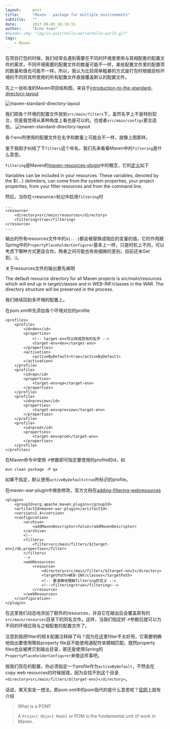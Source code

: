 ```yaml
---
layout:     post
title:      "Maven - package for multiple environments"
subtitle:   ""
date:       2017-08-03 18:19:15
author:     "Echo Yuan"
#header-img: "img/in-post/hello-world/hello-world.gif"
tags:
    - Maven
---
```

在项目打包的时候，我们经常会遇到需要在不同的环境里使用与其相配套的配置文件的需求，不同环境需要的配置文件的数量可能不一样，某些配置文件里的配置项的数量和值也可能不一样。所以，我认为比较简单粗暴的方式是打包时根据目标环境的不同将其所使用的所有配置文件直接覆盖默认的配置文件。

先上一张标准的Maven项目结构图，来自于[introduction-to-the-standard-directory-layout](https://maven.apache.org/guides/introduction/introduction-to-the-standard-directory-layout.html)

![maven-standard-directory-layout](/img/in-post/maven-package-for-multiple-environments/maven-standard-directory-layout.png)

我们把各个环境的配置文件放到`src/main/filters`下，虽然名字上不是特别契合，但是我觉得从某种角度上看也是可以的。也或者`src/main/configs`更合适些。
![maven-standard-directory-layout](/img/in-post/maven-package-for-multiple-environments/filter-by-envs.png)

各个env所使用的配置文件在名字和数量上可能会不一样，就像上图那样。

鉴于我刚才纠结了下`filters`这个命名，我们先来看看Maven中的`filtering`是什么意思。

`filtering`是Maven的[maven-resources-plugin](https://maven.apache.org/plugins/maven-resources-plugin/index.html)中的概念，它的[定义](https://maven.apache.org/plugins/maven-resources-plugin/examples/filter.html)如下

>
Variables can be included in your resources. These variables, denoted by the ${...} delimiters, can come from the system properties, your project properties, from your filter resources and from the command line.

然后，当你在\<resource\>标记中启用`filtering`时
```
...
<resource>
    <directory>src/main/resources</directory>
    <filtering>true</filtering>
</resource>
...
```
输出的所有resources文件中的`${...}`都会被替换成相应的变量的值，它的作用跟Spring中的`PropertyPlaceholderConfigurer`基本上一样，只是时机上不同，可以考虑下哪种方式更适合你。两者之间可能也有些细微的差别，目前还未Get到，:)。

关于resources文件的输出要先阐明
>
The default resource directory for all Maven projects is src/main/resources which will end up in target/classes and in WEB-INF/classes in the WAR. The directory structure will be preserved in the process.

我们继续回到多环境的配置上。

在pom.xml中先添加各个环境对应的profile
```
<profiles>
    <profile>
        <id>dev</id>
        <properties>
            <!-- target-env可以改成其他的名字 -->
            <target-env>dev</target-env>
        </properties>
        <activation>
            <activeByDefault>true</activeByDefault>
        </activation>
    </profile>
    <profile>
        <id>qa</id>
        <properties>
            <target-env>qa</target-env>
        </properties>
    </profile>
    <profile>
        <id>preview</id>
        <properties>
            <target-env>preview</target-env>
        </properties>
    </profile>
    <profile>
        <id>prod</id>
        <properties>
            <target-env>prod</target-env>
        </properties>
    </profile>
</profiles>
```

在Maven命令中使用`-P`参数即可指定要使用的profile的id，如

```
mvn clean package -P qa
```
如果不指定，默认使用`activeByDefault=true`所标识的profile。

在maven-war-plugin中做些修改，官方文档在[adding-filtering-webresources](http://maven.apache.org/plugins/maven-war-plugin/examples/adding-filtering-webresources.html)
```
<plugin>
    <groupId>org.apache.maven.plugins</groupId>
    <artifactId>maven-war-plugin</artifactId>
    <version>2.4</version>
    <configuration>
        <archive>
            <addMavenDescriptor>false</addMavenDescriptor>
        </archive>
        <!--
        <filters>
            <filter>src/main/filters/${target-env}/db.properties</filter>
        </filters>
        -->
        <webResources>
            <resource>
                <directory>src/main/filters/${target-env}</directory>
                <targetPath>WEB-INF/classes</targetPath>
                <!-- 要准确地理解filtering的含义 -->
                <!--<filtering>true</filtering>-->
            </resource>
        </webResources>
    </configuration>
</plugin>
```

在这里我们动态地添加了额外的resources，并且它在输出后会覆盖原有的`src/main/resources`目录下的同名文件。这样，当我们指定好`-P`参数后就可以为不同的环境应用与之相配套的配置文件了。

注意到我把filter的相关配置注释掉了吗？因为在这里filter不太好用，它需要明确地指出要使用哪些property file且不能使用通配符来模糊匹配，既然property files也会被拷贝到输出目录，那还是使用Spring的`PropertyPlaceholderConfigurer`来做这件事吧。

按我们现在的配置，你必须指定一个profile作为`activeByDefault`，不然会在copy web resources的时候报错，因为会找不到这个目录`<directory>src/main/filters/${target-env}</directory>`。

话说，某天突发一想法，即pom.xml中的pom指代的是什么意思呢？[官网](https://maven.apache.org/guides/introduction/introduction-to-the-pom.html)上就有介绍
> What is a POM?

> A `Project Object Model` or POM is the fundamental unit of work in Maven.
